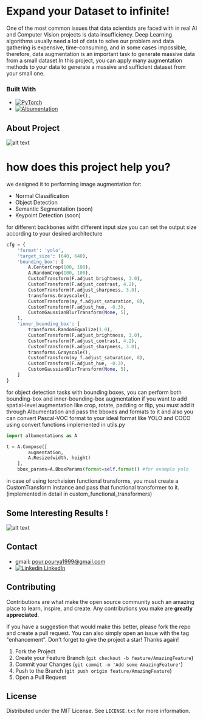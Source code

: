 # Expand your Dataset to infinite!
One of the most common issues that data scientists are faced with in real AI and Computer Vision projects is data insufficiency. Deep Learning algorithms usually need a lot of data to solve our problem and data gathering is expensive, time-consuming, and in some cases impossible, therefore, data augmentation is an important task to generate massive data from a small dataset
In this project, you can apply many augmentation methods to your data to generate a massive and sufficient dataset
from your small one.

### Built With
* [![PyTorch][torchlogo]][torchurl]
* [![Albumentation][alblogo]][alburl]

## About Project
![alt text](https://github.com/pr1266/data_augmentation/blob/master/src/final.jpg)

# how does this project help you?
we designed it to performing image augmentation for:
* Normal Classification
* Object Detection
* Semantic Segmentation (soon)
* Keypoint Detection (soon)

for different backbones witht different input size you can set the output size according to your desired architecture 

```python
cfg = {
    'format': 'yolo',
    'target_size': (640, 640),
    'bounding_box': [
        A.CenterCrop(100, 100),
        A.RandomCrop(100, 100),
        CustomTransform(F.adjust_brightness, 3.0),
        CustomTransform(F.adjust_contrast, 4.2),
        CustomTransform(F.adjust_sharpness, 3.0),
        transforms.Grayscale(),
        CustomTransform(my_f.adjust_saturation, 8),
        CustomTransform(F.adjust_hue, -0.3),
        CustomGaussianBlurTransform(None, 5),
    ],
    'inner_bounding_box': [
        transforms.RandomEqualize(1.0),
        CustomTransform(F.adjust_brightness, 3.0),
        CustomTransform(F.adjust_contrast, 4.2),
        CustomTransform(F.adjust_sharpness, 3.0),
        transforms.Grayscale(),
        CustomTransform(my_f.adjust_saturation, 8),
        CustomTransform(F.adjust_hue, -0.3),
        CustomGaussianBlurTransform(None, 5),
    ]
}
```
for object detection tasks with bounding boxes, you can perform both bounding-box and inner-bounding-box augmentation
if you want to add spatial-level augmentation like crop, rotate, padding or flip, you must add it through Albumentation and pass the bboxes
and formats to it
and also you can convert Pascal-VOC format to your ideal format like YOLO and COCO using convert functions implemented in utils.py

```python
import albumentations as A

t = A.Compose([
        augmentation,
        A.Resize(width, height)
    ],
    bbox_params=A.BboxParams(format=self.format)) #for example yolo
```

in case of using torchvision functional transforms, you must create a CustomTransform instance and pass that
functional transformer to it. (implemented in detail in custom_functional_transformers)

## Some Interesting Results !
![alt text](https://github.com/pr1266/data_augmentation/blob/master/src/final_res.jpg)

## Contact

* gmail: pour.pourya1999@gmail.com
* [![Linkedin](https://i.stack.imgur.com/gVE0j.png) LinkedIn](https://www.linkedin.com/in/pr1266/)

## Contributing
Contributions are what make the open source community such an amazing place to learn, inspire, and create. Any contributions you make are **greatly appreciated**.

If you have a suggestion that would make this better, please fork the repo and create a pull request. You can also simply open an issue with the tag "enhancement".
Don't forget to give the project a star! Thanks again!

1. Fork the Project
2. Create your Feature Branch (`git checkout -b feature/AmazingFeature`)
3. Commit your Changes (`git commit -m 'Add some AmazingFeature'`)
4. Push to the Branch (`git push origin feature/AmazingFeature`)
5. Open a Pull Request

## License
Distributed under the MIT License. See `LICENSE.txt` for more information.

[torchlogo]: https://img.shields.io/badge/pytorch-ff8200?style=for-the-badge&logo=PyTorch&logoColor=white
[torchurl]: https://pytorch.org/

[alblogo]: https://img.shields.io/badge/Albumentations-FFFFFF?style=for-the-badge
[alburl]: https://albumentations.ai/
